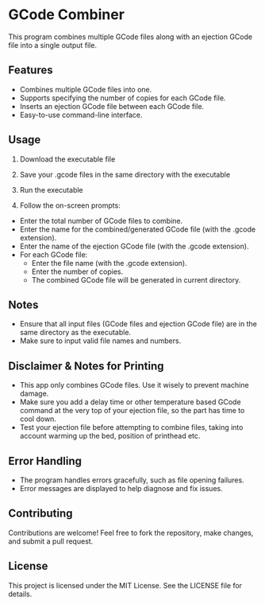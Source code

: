 # GCode Combiner

This program combines multiple GCode files along with an ejection GCode file into a single output file.

## Features

- Combines multiple GCode files into one.
- Supports specifying the number of copies for each GCode file.
- Inserts an ejection GCode file between each GCode file.
- Easy-to-use command-line interface.

## Usage

1. Download the executable file

2. Save your .gcode files in the same directory with the executable

3. Run the executable

4. Follow the on-screen prompts:
- Enter the total number of GCode files to combine.
- Enter the name for the combined/generated GCode file (with the .gcode extension).
- Enter the name of the ejection GCode file (with the .gcode extension).
- For each GCode file:
  - Enter the file name (with the .gcode extension).
  - Enter the number of copies.
  - The combined GCode file will be generated in current directory.

## Notes
- Ensure that all input files (GCode files and ejection GCode file) are in the same directory as the executable.
- Make sure to input valid file names and numbers.

## Disclaimer & Notes for Printing
- This app only combines GCode files. Use it wisely to prevent machine damage.
- Make sure you add a delay time or other temperature based GCode command at the very top of your ejection file, so the part has time to cool down.
- Test your ejection file before attempting to combine files, taking into account warming up the bed, position of printhead etc.

## Error Handling
- The program handles errors gracefully, such as file opening failures.
- Error messages are displayed to help diagnose and fix issues.

## Contributing
Contributions are welcome! Feel free to fork the repository, make changes, and submit a pull request.

## License
This project is licensed under the MIT License. See the LICENSE file for details.
